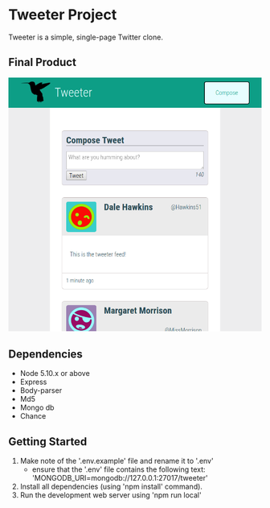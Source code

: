 # Tweeter Project

Tweeter is a simple, single-page Twitter clone.

## Final Product

!["Screenshot of the tweeter feed"](https://github.com/nickoless/tweeter/blob/master/docs/tweeter-feed.png)

## Dependencies

- Node 5.10.x or above
- Express
- Body-parser
- Md5
- Mongo db
- Chance

## Getting Started

1. Make note of the '.env.example' file and rename it to '.env'
	- ensure that the '.env' file contains the following text: 'MONGODB_URI=mongodb://127.0.0.1:27017/tweeter'
2. Install all dependencies (using 'npm install' command).
3. Run the development web server using 'npm run local'
